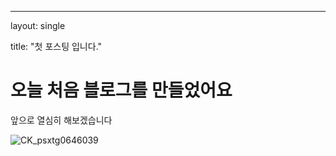---
layout: single

title:  "첫 포스팅 입니다."

 

# 오늘 처음 블로그를 만들었어요

앞으로 열심히 해보겠습니다

 ![CK_psxtg0646039](C:\LEESIN97-github-blog\LEESIN97.github.io\images\2022-09-13-first\CK_psxtg0646039.jpg)
